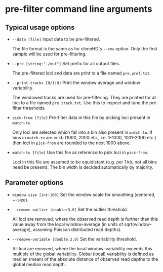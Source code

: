# pre-filter command line arguments

## Typical usage options

*    `--data [file]`  Input data to be pre-filtered. 

     The file format is the same as for cloneHD's `--cna` option. Only the first sample will be used for pre-filtering.

*    `--pre [string:"./out"]`  Set prefix for all output files. 

     The pre-filtered loci and data are print to a file named `pre.pref.txt`.

*    `--print-tracks [0/1:0]`  Print the window average and window variability. 
     
     The windowed tracks are used for pre-filtering. They are printed for all loci to a file named `pre.track.txt`. Use this to inspect and tune the pre-filter thresholds.

*    `pick-from [file]`  Pre-filter data in this file by picking loci present in `match-to`. 

     Only loci are selected which fall into a bin also present in `match-to`. If bins in `match-to` are in kb (1000, 2000 etc., i.e. 1-1000, 1001-2000 etc.) then loci in `pick-from` are rounded to the next 1000 above.

*    `match-to [file]`  Use this file as reference to pick loci in `pick-from`. 

     Loci in this file are assumed to be equidistant (e.g. per 1 kb, not all bins need be present). The bin width is decided automatically by majority.

## Parameter options

*    `window-size [int:100]` Set the window scale for smoothing (centered, +-size).

*    `--remove-outlier [double:3.0]`  Set the outlier threshold.

     All loci are removed, where the observed read depth is further than this value away from the local window-average (in units of sqrt(window-average), assuming Poisson distributed read depths). 

*    `--remove-variable [double:2.0]`  Set the variability threshold.

     All loci are removed, where the local window-variability exceeds this multiple of the global variability. Global (local) variability is defined as median (mean) of the absolute distance of observed read depths to the global median read depth.
